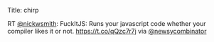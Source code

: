 Title: chirp

RT <a href="http://twitter.com/nickwsmith">@nickwsmith</a>: FuckItJS: Runs your javascript code whether your compiler likes it or not. <a href="https://t.co/qQzc7r7j">https://t.co/qQzc7r7j</a> via <a href="http://twitter.com/newsycombinator">@newsycombinator</a>
